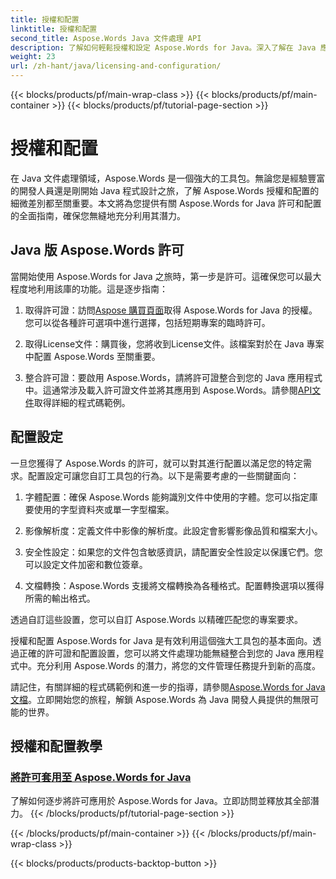 ```yaml
---
title: 授權和配置
linktitle: 授權和配置
second_title: Aspose.Words Java 文件處理 API
description: 了解如何輕鬆授權和設定 Aspose.Words for Java。深入了解在 Java 應用程式中設定這個用於文件處理的強大工具包的複雜性。
weight: 23
url: /zh-hant/java/licensing-and-configuration/
---
```


{{< blocks/products/pf/main-wrap-class >}}
{{< blocks/products/pf/main-container >}}
{{< blocks/products/pf/tutorial-page-section >}}

# 授權和配置

在 Java 文件處理領域，Aspose.Words 是一個強大的工具包。無論您是經驗豐富的開發人員還是剛開始 Java 程式設計之旅，了解 Aspose.Words 授權和配置的細微差別都至關重要。本文將為您提供有關 Aspose.Words for Java 許可和配置的全面指南，確保您無縫地充分利用其潛力。

## Java 版 Aspose.Words 許可

當開始使用 Aspose.Words for Java 之旅時，第一步是許可。這確保您可以最大程度地利用該庫的功能。這是逐步指南：

1. 取得許可證：訪問[Aspose 購買頁面](https://purchase.aspose.com/buy)取得 Aspose.Words for Java 的授權。您可以從各種許可選項中進行選擇，包括短期專案的臨時許可。

2. 取得License文件：購買後，您將收到License文件。該檔案對於在 Java 專案中配置 Aspose.Words 至關重要。

3. 整合許可證：要啟用 Aspose.Words，請將許可證整合到您的 Java 應用程式中。這通常涉及載入許可證文件並將其應用到 Aspose.Words。請參閱[API文件](https://reference.aspose.com/words/java/)取得詳細的程式碼範例。

## 配置設定

一旦您獲得了 Aspose.Words 的許可，就可以對其進行配置以滿足您的特定需求。配置設定可讓您自訂工具包的行為。以下是需要考慮的一些關鍵面向：

1. 字體配置：確保 Aspose.Words 能夠識別文件中使用的字體。您可以指定庫要使用的字型資料夾或單一字型檔案。

2. 影像解析度：定義文件中影像的解析度。此設定會影響影像品質和檔案大小。

3. 安全性設定：如果您的文件包含敏感資訊，請配置安全性設定以保護它們。您可以設定文件加密和數位簽章。

4. 文檔轉換：Aspose.Words 支援將文檔轉換為各種格式。配置轉換選項以獲得所需的輸出格式。

透過自訂這些設置，您可以自訂 Aspose.Words 以精確匹配您的專案要求。

授權和配置 Aspose.Words for Java 是有效利用這個強大工具包的基本面向。透過正確的許可證和配置設置，您可以將文件處理功能無縫整合到您的 Java 應用程式中。充分利用 Aspose.Words 的潛力，將您的文件管理任務提升到新的高度。

請記住，有關詳細的程式碼範例和進一步的指導，請參閱[Aspose.Words for Java 文檔](https://reference.aspose.com/words/java/)。立即開始您的旅程，解鎖 Aspose.Words 為 Java 開發人員提供的無限可能的世界。

## 授權和配置教學
### [將許可套用至 Aspose.Words for Java](./applying-licensing/)
了解如何逐步將許可應用於 Aspose.Words for Java。立即訪問並釋放其全部潛力。
{{< /blocks/products/pf/tutorial-page-section >}}

{{< /blocks/products/pf/main-container >}}
{{< /blocks/products/pf/main-wrap-class >}}

{{< blocks/products/products-backtop-button >}}
